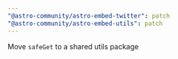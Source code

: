 ```yaml
---
"@astro-community/astro-embed-twitter": patch
"@astro-community/astro-embed-utils": patch
---
```


Move `safeGet` to a shared utils package
